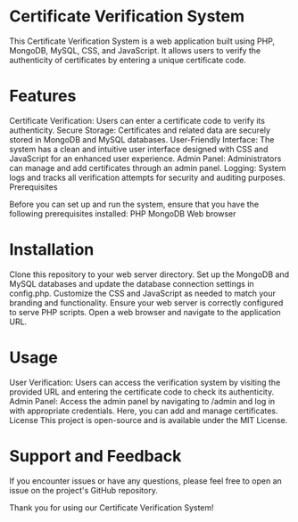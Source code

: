 # Certificate Verification System
This Certificate Verification System is a web application built using PHP, MongoDB, MySQL, CSS, and JavaScript. It allows users to verify the authenticity of certificates by entering a unique certificate code.

# Features
Certificate Verification: Users can enter a certificate code to verify its authenticity.
Secure Storage: Certificates and related data are securely stored in MongoDB and MySQL databases.
User-Friendly Interface: The system has a clean and intuitive user interface designed with CSS and JavaScript for an enhanced user experience.
Admin Panel: Administrators can manage and add certificates through an admin panel.
Logging: System logs and tracks all verification attempts for security and auditing purposes.
Prerequisites

Before you can set up and run the system, ensure that you have the following prerequisites installed:
PHP
MongoDB
Web browser

# Installation
Clone this repository to your web server directory.
Set up the MongoDB and MySQL databases and update the database connection settings in config.php.
Customize the CSS and JavaScript as needed to match your branding and functionality.
Ensure your web server is correctly configured to serve PHP scripts.
Open a web browser and navigate to the application URL.

# Usage
User Verification: Users can access the verification system by visiting the provided URL and entering the certificate code to check its authenticity.
Admin Panel: Access the admin panel by navigating to /admin and log in with appropriate credentials. Here, you can add and manage certificates.
License
This project is open-source and is available under the MIT License.

# Support and Feedback
If you encounter issues or have any questions, please feel free to open an issue on the project's GitHub repository.

Thank you for using our Certificate Verification System!
